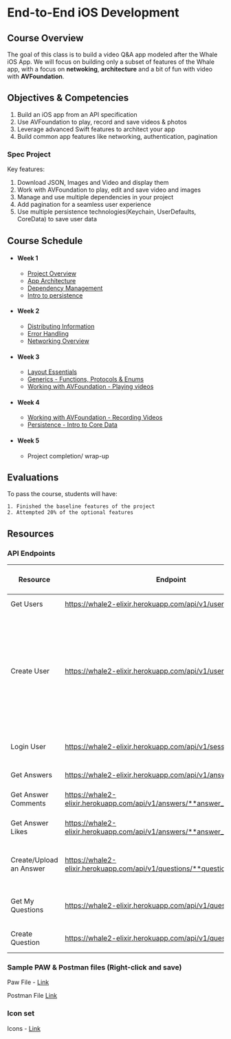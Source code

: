 # End-to-End iOS Development

## Course Overview

The goal of this class is to build a video Q&A app modeled after the Whale iOS App. We will focus on building only a subset of features of the Whale app, with a focus on **netwoking**, **architecture** and a bit of fun with video with **AVFoundation**. 

## Objectives & Competencies

1. Build an iOS app from an API specification
2. Use AVFoundation to play, record and save videos & photos
3. Leverage advanced Swift features to architect your app
4. Build common app features like networking, authentication, pagination

### Spec Project

Key features:
1. Download JSON, Images and Video and display them
2. Work with AVFoundation to play, edit and save video and images
3. Manage and use multiple dependencies in your project
4. Add pagination for a seamless user experience
5. Use multiple persistence technologies(Keychain, UserDefaults, CoreData) to save user data


## Course Schedule

- #### Week 1
    - [Project Overview](01-Assigned-Project)
    - [App Architecture](02-App-Architecture)
    - [Dependency Management](03-Dependency-Management)
    - [Intro to persistence](04-Intro-to-Persistence)
 
- #### Week 2
    - [Distributing Information](05-Distributing-Information)
    - [Error Handling](00-Error-Handling)
    - [Networking Overview](06-Networking-Overview)
    
- #### Week 3
    - [Layout Essentials](07-Layout-Essentials)
    - [Generics - Functions, Protocols & Enums](08-Generics)
    - [Working with AVFoundation - Playing videos](09-Working-with-AVFoundation-Playing-Videos)

- #### Week 4
    - [Working with AVFoundation - Recording Videos](10-Working-with-AVFoundation-Recording-Videos)
    - [Persistence - Intro to Core Data](11-Persistence-Intro-to-Core-Data)
    
- #### Week 5
    - Project completion/ wrap-up
 
 ## Evaluations
To pass the course, students will have:

    1. Finished the baseline features of the project
    2. Attempted 20% of the optional features


 ## Resources
 ### API Endpoints

| Resource                | Endpoint                                                                     | Request Type | URL Parameters                    | Body                                                                                                            | Body Type       | Needs Authorization Header | Description                                                                                                  |
|-------------------------|------------------------------------------------------------------------------|--------------|-----------------------------------|-----------------------------------------------------------------------------------------------------------------|-----------------|----------------------------|--------------------------------------------------------------------------------------------------------------|
| Get Users               | https://whale2-elixir.herokuapp.com/api/v1/users                             | GET          | per_page: Intpage: Int            | -                                                                                                               | JSON            | False                      | Fetches all Users                                                                                            |
| Create User             | https://whale2-elixir.herokuapp.com/api/v1/users                             | POST         | -                                 | email: String first_name: String last_name: String password: String username: String image_url: Optional - File | JSON/ Multipart | False                      | Creates a User. If the image_url is passed in with a file, the profile photo of the user is uploaded as well |
| Login User              | https://whale2-elixir.herokuapp.com/api/v1/sessions                          | POST         | email: String password: String | -                                                                                                               | -               | False                      | Login a User                                                                                                 |
| Get Answers             | https://whale2-elixir.herokuapp.com/api/v1/answers                           | GET          | per_page: Intpage: Int            | -                                                                                                               | -               | True                       | Fetches all Answers                                                                                          |
| Get Answer Comments     | https://whale2-elixir.herokuapp.com/api/v1/answers/**answer_id**/comments    | GET          | per_page: Intpage: Int            | -                                                                                                               | -               | True                       | Fetches all comments for an Answer                                                                           |
| Get Answer Likes        | https://whale2-elixir.herokuapp.com/api/v1/answers/**answer_id**/likes       | GET          | per_page: Intpage: Int            | -                                                                                                               | -               | True                       | Fetches all likes for an Answer                                                                              |
| Create/Upload an Answer | https://whale2-elixir.herokuapp.com/api/v1/questions/**question_id**/answers | POST         | -                                 | video: File thumbnail: File                                                                                     | Multipart       | True                       | Creates an Answer; uploads the answer video and thumbnail                                                    |
| Get My Questions        | https://whale2-elixir.herokuapp.com/api/v1/questions                         | GET          | per_page: Intpage: Int            | -                                                                                                               | -               | True                       | Fetches all questions for a logged in User                                                                   |
| Create Question         | https://whale2-elixir.herokuapp.com/api/v1/questions                         | POST         | -                                 | receiver_id: Intcontent: String                                                                                 | JSON            | True                       | Creates a question for a User(receiver)                                                                      |


### Sample PAW & Postman files (Right-click and save)
Paw File - [Link](Whale.paw)

Postman File [Link](Whale.postman_collection.json)

### Icon set
Icons - [Link](Icons.zip)